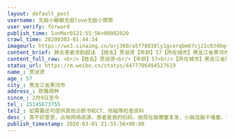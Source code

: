 ```yaml
---
layout: default_post
username: 无敌小敏敏无敌love无敌小樊樊
user_verify: forward
publish_time: SunMar0121:55:56+08002020
crawl_time: 20200303-01:44:34
imageurl: https://wx3.sinaimg.cn/orj360/a5f78838ly1gcerqbm67cj22c0340qv5.jpg
content_brief: 肺炎患者求助超话 【姓名】贾淑贤【年龄】57【所在城市】黑龙江省黑河市【所在小区、社区】欧雅荷畔【患病时间】2月9日至今【病情描述】真不好意思，占用网络资源，患者是我的妈妈，她现在脑梗塞复发，小脑及脑干堵塞，丧失了语言能力及吞咽功能，靠插鼻管注射流食来维持生命，而且右侧肢体 ...全文
content_full_raw: <br/>【姓名】贾淑贤<br/>【年龄】57<br/>【所在城市】黑龙江省黑河市<br/>【所在小区、社区】欧雅荷畔<br/>【患病时间】2月9日至今<br/>【病情描述】真不好意思，占用网络资源，患者是我的妈妈，她现在脑梗塞复发，小脑及脑干堵塞，丧失了语言能力及吞咽功能，靠插鼻管注射流食来维持生命，而且右侧肢体半身不遂，只能瘫痪在床。虽已在黑河市第二医院接受治疗，但无好转，只能转至康复科。受疫情影响无法到哈尔滨或者北安三院接受治疗，特此求助！望得到哈尔滨或者北安市第三医院的救治，拜托大家帮帮我们！感激不尽！🙏<br/>【联系方式】15145673755<br/>【其他紧急联系人】<br/>如需要还可提供其他诊断书和CT、核磁等检查资料
status_url: https://m.weibo.cn/status/4477786494527619
name_: 贾淑贤
age_: 57
city_: 黑龙江省黑河市
address_: 欧雅荷畔
since_: 2月9日至今
tel_: 15145673755
tel2_: 如需要还可提供其他诊断书和CT、核磁等检查资料
desc_: 真不好意思，占用网络资源，患者是我的妈妈，她现在脑梗塞复发，小脑及脑干堵塞，丧失了语言能力及吞咽功能，靠插鼻管注射流食来维持生命，而且右侧肢体半身不遂，只能瘫痪在床。虽已在黑河市第二医院接受治疗，但无好转，只能转至康复科。受疫情影响无法到哈尔滨或者北安三院接受治疗，特此求助！望得到哈尔滨或者北安市第三医院的救治，拜托大家帮帮我们！感激不尽！🙏
publish_timestamp: 2020-03-01 21:55:56+08:00
---
```

